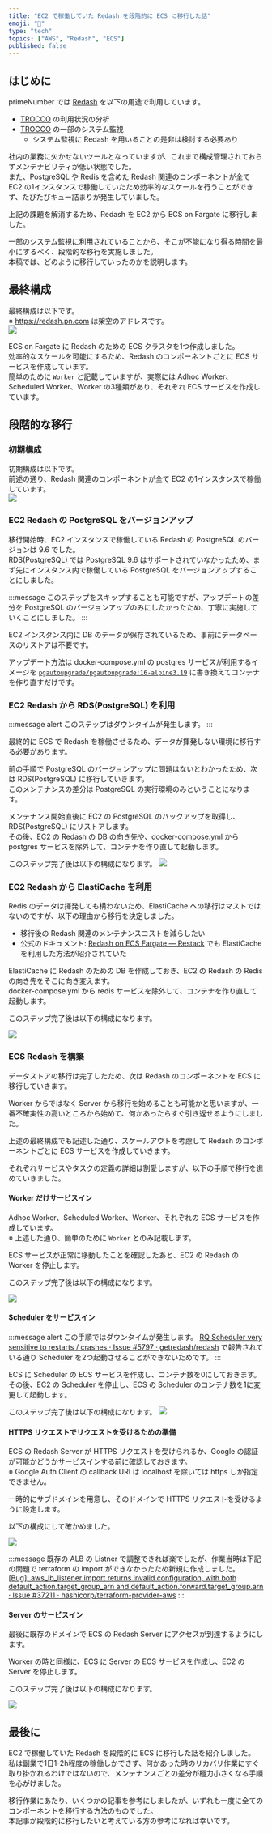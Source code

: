 ```yaml
---
title: "EC2 で稼働していた Redash を段階的に ECS に移行した話"
emoji: "🍣"
type: "tech"
topics: ["AWS", "Redash", "ECS"]
published: false
---
```


## はじめに

primeNumber では [Redash](https://github.com/getredash/redash) を以下の用途で利用しています。

- [TROCCO](https://trocco.io/lp/index.html) の利用状況の分析
- [TROCCO](https://trocco.io/lp/index.html) の一部のシステム監視
  - システム監視に Redash を用いることの是非は検討する必要あり

社内の業務に欠かせないツールとなっていますが、これまで構成管理されておらずメンテナビリティが低い状態でした。  
また、PostgreSQL や Redis を含めた Redash 関連のコンポーネントが全て EC2 の1インスタンスで稼働していたため効率的なスケールを行うことができず、たびたびキュー詰まりが発生していました。

上記の課題を解消するため、Redash を EC2 から ECS on Fargate に移行しました。

一部のシステム監視に利用されていることから、そこが不能になり得る時間を最小にするべく、段階的な移行を実施しました。  
本稿では、どのように移行していったのかを説明します。

## 最終構成

最終構成は以下です。  
※ https://redash.pn.com は架空のアドレスです。  
![](https://storage.googleapis.com/zenn-user-upload/66683b22f9b7-20241205.png)

ECS on Fargate に Redash のための ECS クラスタを1つ作成しました。  
効率的なスケールを可能にするため、Redash のコンポーネントごとに ECS サービスを作成しています。  
簡単のために `Worker` と記載していますが、実際には Adhoc Worker、Scheduled Worker、Worker の3種類があり、それぞれ ECS サービスを作成しています。

## 段階的な移行

### 初期構成

初期構成は以下です。  
前述の通り、Redash 関連のコンポーネントが全て EC2 の1インスタンスで稼働しています。  
![](https://storage.googleapis.com/zenn-user-upload/74d4e3f555df-20241205.png)

### EC2 Redash の PostgreSQL をバージョンアップ

移行開始時、EC2 インスタンスで稼働している Redash の PostgreSQL のバージョンは 9.6 でした。  
RDS(PostgreSQL) では PostgreSQL 9.6 はサポートされていなかったため、まず先にインスタンス内で稼働している PostgreSQL をバージョンアップすることにしました。

:::message
このステップをスキップすることも可能ですが、アップデートの差分を PostgreSQL のバージョンアップのみにしたかったため、丁寧に実施していくことにしました。
:::

EC2 インスタンス内に DB のデータが保存されているため、事前にデータベースのリストアは不要です。

アップデート方法は docker-compose.yml の postgres サービスが利用するイメージを [`pgautoupgrade/pgautoupgrade:16-alpine3.19`](https://hub.docker.com/layers/pgautoupgrade/pgautoupgrade/16-alpine3.19/images/sha256-1f82c95046bbebf903ea8acb1562d5a750313cb0dbe6fd5b04ae222194eccc55?context=explore) に書き換えてコンテナを作り直すだけです。

### EC2 Redash から RDS(PostgreSQL) を利用

:::message alert
このステップはダウンタイムが発生します。
:::

最終的に ECS で Redash を稼働させるため、データが揮発しない環境に移行する必要があります。

前の手順で PostgreSQL のバージョンアップに問題はないとわかったため、次は RDS(PostgreSQL) に移行していきます。  
このメンテナンスの差分は PostgreSQL の実行環境のみということになります。

メンテナンス開始直後に EC2 の PostgreSQL のバックアップを取得し、RDS(PostgreSQL) にリストアします。  
その後、EC2 の Redash の DB の向き先や、docker-compose.yml から postgres サービスを除外して、コンテナを作り直して起動します。

このステップ完了後は以下の構成になります。
![](https://storage.googleapis.com/zenn-user-upload/3d79439824e7-20241205.png)

### EC2 Redash から ElastiCache を利用

Redis のデータは揮発しても構わないため、ElastiCache への移行はマストではないのですが、以下の理由から移行を決定しました。

- 移行後の Redash 関連のメンテナンスコストを減らしたい
- 公式のドキュメント: [Redash on ECS Fargate — Restack](https://www.restack.io/docs/redash-knowledge-redash-ecs-fargate-integration) でも ElastiCache を利用した方法が紹介されていた

ElastiCache に Redash のための DB を作成しておき、EC2 の Redash の Redis の向き先をそこに向き変えます。  
docker-compose.yml から redis サービスを除外して、コンテナを作り直して起動します。

このステップ完了後は以下の構成になります。

![](https://storage.googleapis.com/zenn-user-upload/e0f6b6b116b6-20241205.png)

### ECS Redash を構築

データストアの移行は完了したため、次は Redash のコンポーネントを ECS に移行していきます。

Worker からではなく Server から移行を始めることも可能かと思いますが、一番不確実性の高いところから始めて、何かあったらすぐ引き返せるようにしました。

上述の最終構成でも記述した通り、スケールアウトを考慮して Redash のコンポーネントごとに ECS サービスを作成していきます。

それぞれサービスやタスクの定義の詳細は割愛しますが、以下の手順で移行を進めていきました。

#### Worker だけサービスイン

Adhoc Worker、Scheduled Worker、Worker、それぞれの ECS サービスを作成しています。  
※ 上述した通り、簡単のために `Worker` とのみ記載します。

ECS サービスが正常に移動したことを確認したあと、EC2 の Redash の Worker を停止します。

このステップ完了後は以下の構成になります。

![](https://storage.googleapis.com/zenn-user-upload/5778cbc18f89-20241205.png)

#### Scheduler をサービスイン

:::message alert
この手順ではダウンタイムが発生します。
[RQ Scheduler very sensitive to restarts / crashes · Issue \#5797 · getredash/redash](https://github.com/getredash/redash/issues/5797) で報告されている通り Scheduler を2つ起動させることができないためです。
:::

ECS に Scheduler の ECS サービスを作成し、コンテナ数を0にしておきます。  
その後、EC2 の Scheduler を停止し、ECS の Scheduler のコンテナ数を1に変更して起動します。

このステップ完了後は以下の構成になります。
![](https://storage.googleapis.com/zenn-user-upload/981e324e1c58-20241205.png)

#### HTTPS リクエストでリクエストを受けるための準備

ECS の Redash Server が HTTPS リクエストを受けられるか、Google の認証が可能かどうかサービスインする前に確認しておきます。  
※ Google Auth Client の callback URI は localhost を除いては https しか指定できません。

一時的にサブドメインを用意し、そのドメインで HTTPS リクエストを受けるように設定します。

以下の構成にして確かめました。

![](https://storage.googleapis.com/zenn-user-upload/1d7411559f25-20241205.png)

:::message
既存の ALB の Listner で調整できれば楽でしたが、作業当時は下記の問題で terraform の import ができなかったため新規に作成しました。  
[\[Bug\]: aws_lb_listener import returns invalid configuration, with both default_action\.target_group_arn and default_action\.forward\.target_group\.arn · Issue \#37211 · hashicorp/terraform\-provider\-aws](https://github.com/hashicorp/terraform-provider-aws/issues/37211)
:::

#### Server のサービスイン

最後に既存のドメインで ECS の Redash Server にアクセスが到達するようにします。

Worker の時と同様に、ECS に Server の ECS サービスを作成し、EC2 の Server を停止します。

このステップ完了後は以下の構成になります。

![](https://storage.googleapis.com/zenn-user-upload/c37bbea00fa3-20241205.png)

## 最後に

EC2 で稼働していた Redash を段階的に ECS に移行した話を紹介しました。  
私は副業で1日1-2h程度の稼働しかできず、何かあった時のリカバリ作業にすぐ取り掛かれるわけではないので、メンテナンスごとの差分が極力小さくなる手順を心がけました。

移行作業にあたり、いくつかの記事を参考にしましたが、いずれも一度に全てのコンポーネントを移行する方法のものでした。  
本記事が段階的に移行したいと考えている方の参考になれば幸いです。
